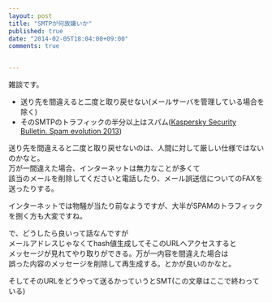 ```yaml
---
layout: post
title: "SMTPが何故嫌いか"
published: true
date: "2014-02-05T18:04:00+09:00"
comments: true


---
```


雑談です。

- 送り先を間違えると二度と取り戻せない(メールサーバを管理している場合を除く)  
- そのSMTPのトラフィックの半分以上はスパム([Kaspersky Security Bulletin. Spam evolution 2013](http://www.securelist.com/en/analysis/204792322/Kaspersky_Security_Bulletin_Spam_evolution_2013))
  
送り先を間違えると二度と取り戻せないのは、人間に対して厳しい仕様ではないのかなと。  
万が一間違えた場合、インターネットは無力なことが多くて  
該当のメールを削除してくださいと電話したり、メール誤送信についてのFAXを送ったりする。  

インターネットでは物騒が当たり前なようですが、大半がSPAMのトラフィックを捌く方も大変ですね。  
  
で、どうしたら良いって話なんですが  
メールアドレスじゃなくてhash値生成してそこのURLへアクセスすると   
メッセージが見れてやり取りができる。万が一内容を間違えた場合は  
誤った内容のメッセージを削除して再生成する。とかが良いのかなと。  
  
そしてそのURLをどうやって送るかっていうとSMT(この文章はここで終わっている)
